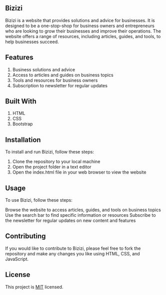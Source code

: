 ## Bizizi
Bizizi is a website that provides solutions and advice for businesses. It is designed to be a one-stop-shop for business owners and entrepreneurs who are looking to grow their businesses and improve their operations. The website offers a range of resources, including articles, guides, and tools, to help businesses succeed.

## Features
1. Business solutions and advice
2. Access to articles and guides on business topics
3. Tools and resources for business owners
4. Subscription to newsletter for regular updates
## Built With
1. HTML
2. CSS
3. Bootstrap
## Installation
To install and run Bizizi, follow these steps:

1. Clone the repository to your local machine
2. Open the project folder in a text editor
3. Open the index.html file in your web browser to view the website
## Usage
To use Bizizi, follow these steps:

Browse the website to access articles, guides, and tools on business topics
Use the search bar to find specific information or resources
Subscribe to the newsletter for regular updates on new content and features
## Contributing
If you would like to contribute to Bizizi, please feel free to fork the repository and make any changes you like using HTML, CSS, and JavaScript.

## License
This project is [MIT](./LICENSE) licensed.
